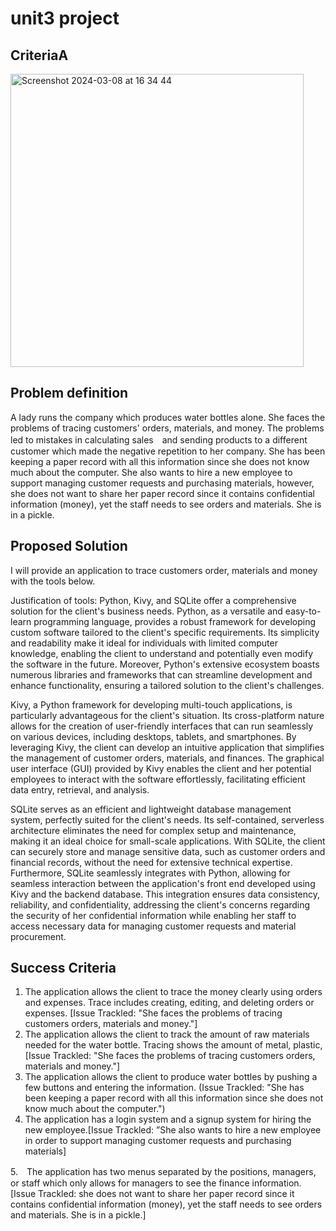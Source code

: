 # unit3 project

## CriteriaA
<img width="469" alt="Screenshot 2024-03-08 at 16 34 44" src="https://github.com/ayyyane/unit3_g11/assets/142702159/0a9dc49a-df2a-49fa-8e7a-c2089be47450">

## Problem definition
A lady runs the company which produces water bottles alone. She faces the problems of tracing customers' orders, materials, and money. The problems led to mistakes in calculating sales　and sending products to a different customer which made the negative repetition to her company. She has been keeping a paper record with all this information since she does not know much about the computer. She also wants to hire a new employee to support managing customer requests and purchasing materials, however, she does not want to share her paper record since it contains confidential information (money), yet the staff needs to see orders and materials. She is in a pickle.



## Proposed Solution
I will provide an application to trace customers order, materials and money with the tools below.

Justification of tools:
 Python, Kivy, and SQLite offer a comprehensive solution for the client's business needs. Python, as a versatile and easy-to-learn programming language, provides a robust framework for developing custom software tailored to the client's specific requirements. Its simplicity and readability make it ideal for individuals with limited computer knowledge, enabling the client to understand and potentially even modify the software in the future. Moreover, Python's extensive ecosystem boasts numerous libraries and frameworks that can streamline development and enhance functionality, ensuring a tailored solution to the client's challenges.

Kivy, a Python framework for developing multi-touch applications, is particularly advantageous for the client's situation. Its cross-platform nature allows for the creation of user-friendly interfaces that can run seamlessly on various devices, including desktops, tablets, and smartphones. By leveraging Kivy, the client can develop an intuitive application that simplifies the management of customer orders, materials, and finances. The graphical user interface (GUI) provided by Kivy enables the client and her potential employees to interact with the software effortlessly, facilitating efficient data entry, retrieval, and analysis.

SQLite serves as an efficient and lightweight database management system, perfectly suited for the client's needs. Its self-contained, serverless architecture eliminates the need for complex setup and maintenance, making it an ideal choice for small-scale applications. With SQLite, the client can securely store and manage sensitive data, such as customer orders and financial records, without the need for extensive technical expertise. Furthermore, SQLite seamlessly integrates with Python, allowing for seamless interaction between the application's front end developed using Kivy and the backend database. This integration ensures data consistency, reliability, and confidentiality, addressing the client's concerns regarding the security of her confidential information while enabling her staff to access necessary data for managing customer requests and material procurement.

## Success Criteria

1. The application allows the client to trace the money clearly using orders and expenses. Trace includes creating, editing, and deleting orders or expenses. [Issue Trackled: "She faces the problems of tracing customers orders, materials and money."]
2. The application allows the client to track the amount of raw materials needed for the water bottle. Tracing shows the amount of metal, plastic,  [Issue Trackled: "She faces the problems of tracing customers orders, materials and money."]
3. The application allows the client to produce water bottles by pushing a few buttons and entering the information. (Issue Trackled: "She has been keeping a paper record with all this information since she does not know much about the computer.")
4. The application has a login system and a signup system for hiring the new employee.[Issue Trackled: ”She also wants to hire a new employee in order to support managing customer requests and purchasing materials]
   
5.　The application has two menus separated by the positions, managers, or staff which only allows for managers to see the finance information. [Issue Trackled: she does not want to share her paper record since it contains confidential information (money), yet the staff needs to see orders and materials. She is in a pickle.]


